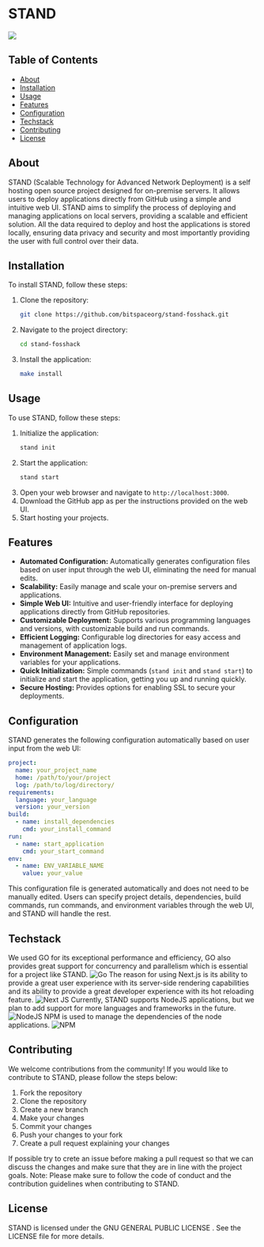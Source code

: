 # STAND

  <img src="https://img.shields.io/badge/:bitspace x fosshack-%23121011?style=for-the-badge&logoColor=%23ffffff&color=%23000000">

## Table of Contents

- [About](#about)
- [Installation](#installation)
- [Usage](#usage)
- [Features](#features)
- [Configuration](#configuration)
- [Techstack](#techstack)
- [Contributing](#contributing)
- [License](#license)

## About

STAND (Scalable Technology for Advanced Network Deployment) is a self hosting open source project designed for on-premise servers.
It allows users to deploy applications directly from GitHub using a simple and intuitive web UI.
STAND aims to simplify the process of deploying and managing applications on local servers, providing a scalable and efficient solution.
All the data required to deploy and host the applications is stored locally, ensuring data privacy and security and most importantly providing the user with full control over their data.

## Installation

To install STAND, follow these steps:

1. Clone the repository:
   ```bash
   git clone https://github.com/bitspaceorg/stand-fosshack.git
   ```
2. Navigate to the project directory:
   ```bash
   cd stand-fosshack
   ```
3. Install the application:
   ```bash
   make install
   ```

## Usage

To use STAND, follow these steps:

1. Initialize the application:
   ```bash
   stand init
   ```
2. Start the application:
   ```bash
   stand start
   ```
3. Open your web browser and navigate to `http://localhost:3000`.
4. Download the GitHub app as per the instructions provided on the web UI.
5. Start hosting your projects.

## Features

- **Automated Configuration:** Automatically generates configuration files based on user input through the web UI, eliminating the need for manual edits.
- **Scalability:** Easily manage and scale your on-premise servers and applications.
- **Simple Web UI:** Intuitive and user-friendly interface for deploying applications directly from GitHub repositories.
- **Customizable Deployment:** Supports various programming languages and versions, with customizable build and run commands.
- **Efficient Logging:** Configurable log directories for easy access and management of application logs.
- **Environment Management:** Easily set and manage environment variables for your applications.
- **Quick Initialization:** Simple commands (`stand init` and `stand start`) to initialize and start the application, getting you up and running quickly.
- **Secure Hosting:** Provides options for enabling SSL to secure your deployments.

## Configuration

STAND generates the following configuration automatically based on user input from the web UI:

```yaml
project:
  name: your_project_name
  home: /path/to/your/project
  log: /path/to/log/directory/
requirements:
  language: your_language
  version: your_version
build:
  - name: install_dependencies
    cmd: your_install_command
run:
  - name: start_application
    cmd: your_start_command
env:
  - name: ENV_VARIABLE_NAME
    value: your_value
```

This configuration file is generated automatically and does not need to be manually edited. Users can specify project details, dependencies, build commands, run commands, and environment variables through the web UI, and STAND will handle the rest.

## Techstack

We used GO for its exceptional performance and efficiency, GO also provides great support for concurrency and parallelism which is essential for a project like STAND.
![Go](https://img.shields.io/badge/go-%2300ADD8.svg?style=for-the-badge&logo=go&logoColor=white)
The reason for using Next.js is its ability to provide a great user experience with its server-side rendering capabilities and its ability to provide a great developer experience with its hot reloading feature.
![Next JS](https://img.shields.io/badge/Next-black?style=for-the-badge&logo=next.js&logoColor=white)
Currently, STAND supports NodeJS applications, but we plan to add support for more languages and frameworks in the future.
![NodeJS](https://img.shields.io/badge/node.js-6DA55F?style=for-the-badge&logo=node.js&logoColor=white)
NPM is used to manage the dependencies of the node applications.
![NPM](https://img.shields.io/badge/NPM-%23CB3837.svg?style=for-the-badge&logo=npm&logoColor=white)

## Contributing

We welcome contributions from the community! If you would like to contribute to STAND, please follow the steps below:

1. Fork the repository
2. Clone the repository
3. Create a new branch
4. Make your changes
5. Commit your changes
6. Push your changes to your fork
7. Create a pull request explaining your changes

If possible try to crete an issue before making a pull request so that we can discuss the changes and make sure that they are in line with the project goals.
Note: Please make sure to follow the code of conduct and the contribution guidelines when contributing to STAND.

## License

STAND is licensed under the GNU GENERAL PUBLIC LICENSE . See the LICENSE file for more details.

